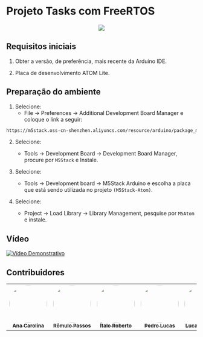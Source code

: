 # Projeto Tasks com FreeRTOS
<p align="center"><img src="https://img.shields.io/static/v1?label=Status&message=Em Construção 🚧&color=7159c1&style=for-the-badge&logo=ghost"/></p>

## Requisitos iniciais
1. Obter a versão, de preferência, mais recente da Arduino IDE.

2. Placa de desenvolvimento ATOM Lite.

## Preparação do ambiente
1. Selecione:
   - File -> Preferences -> Additional Development Board Manager e coloque o link a seguir:

```sh
https://m5stack.oss-cn-shenzhen.aliyuncs.com/resource/arduino/package_m5stack_index.json
```

2. Selecione:    
   - Tools -> Development Board -> Development Board Manager, procure por `M5Stack` e Instale.

3. Selecione: 
   - Tools -> Development board -> M5Stack Arduino e escolha a placa que está sendo utilizada no projeto `(M5Stack-Atom)`.

4. Selecione: 
   - Project -> Load Library -> Library Management, pesquise por `M5Atom` e instale.

## Vídeo

[![Vídeo Demonstrativo](https://i.ytimg.com/an_webp/dlo6G-Z0u5I/mqdefault_6s.webp?du=3000&sqp=COj8k50G&rs=AOn4CLDP03u_kNfgsoVGfrVF7UEyAzySvg)](https://youtu.be/dlo6G-Z0u5I "Vídeo Atom Lite")

## Contribuidores
<table align="center">
   <tr>
     <td align="center"><a href="https://github.com/acarolinabessa"><img style="border-radius: 50%;" src="https://avatars.githubusercontent.com/u/34398554?v=4" width="100px;" alt=""/><br /><sub><b>Ana Carolina</b></sub></a><br /></td>
     <td align="center"><a href="https://github.com/RomuloPj"><img style="border-radius: 50%;" src="https://avatars.githubusercontent.com/u/80053233?v=4" width="100px;" alt=""/><br /><sub><b>Rômulo Passos</b></sub></a><br /></td>
     <td align="center"><a href="https://github.com/ItaloRLima"><img style="border-radius: 50%;" src="https://avatars.githubusercontent.com/u/80054825?v=4" width="100px;" alt=""/><br /><sub><b>Ítalo Roberto</b></sub></a><br /></td>
     <td align="center"><a href="https://github.com/PedroTomazeti"><img style="border-radius: 50%;" src="https://avatars.githubusercontent.com/u/80048556?v=4?v=4" width="100px;" alt=""/><br /><sub><b>Pedro Lucas</b></sub></a><br /></td>
     <td align="center"><a href="https://github.com/lucasviniciusfr"><img style="border-radius: 50%;" src="https://avatars.githubusercontent.com/u/38857468?v=4" width="100px;" alt=""/><br /><sub><b>Lucas Vinicius</b></sub></a><br /></td>
   </tr>
 </table>
